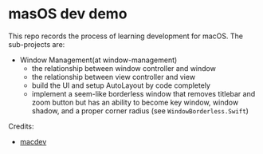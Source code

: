 # masOS dev demo

This repo records the process of learning development for macOS. The sub-projects are:

- Window Management(at window-management)
  - the relationship between window controller and window
  - the relationship between view controller and view
  - build the UI and setup AutoLayout by code completely
  - implement a seem-like borderless window that removes titlebar and zoom button but has an ability to become key window, window shadow, and a proper corner radius (see `WindowBorderless.Swift`)

Credits:

- [macdev](https://macdev.io)
